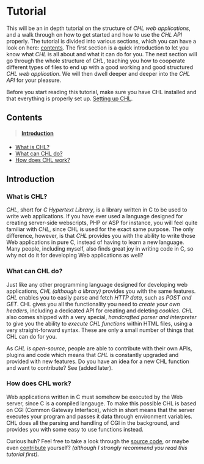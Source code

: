 # Tutorial

This will be an in depth tutorial on the structure of *CHL web applications*, and a walk through on how to get started and how to use the *CHL API* properly. The tutorial is divided into various sections, which you can have a look on here: [contents](#contents). The first section is a quick introduction to let you know what *CHL* is all about and what it can do for you. The next section will go through the whole structure of *CHL*, teaching you how to cooperate different types of files to end up with a good working and good structured *CHL web application*. We will then dwell deeper and deeper into the *CHL API* for your pleasure.

Before you start reading this tutorial, make sure you have CHL installed and that everything is properly set up. [Setting up CHL](https://github.com/it4e/CHL/blob/master/SETUP.md).

## <a name="contents">Contents</a>

> #### [Introduction](#intro)
  - [What is CHL?](#whatischl)
  - [What can CHL do?](#whatcanchldo)
  - [How does CHL work?](#howdoeschlwork)

## <a name="intro">Introduction</a>

### <a name="whatischl">What is CHL?</a>

*CHL*, short for *C Hypertext Library*, is a library written in C to be used to write web applications. If you have ever used a language designed for creating server-side webscripts, PHP or ASP for instance, you will feel quite familiar with *CHL*, since CHL is used for the exact same purpose. The only difference, however, is that *CHL* provides you with the ability to write those Web applications in pure C, instead of having to learn a new language. Many people, including myself, also finds great joy in writing code in C, so why not do it for developing Web applications as well?

### <a name="whatcanchldo">What can CHL do?</a>

Just like any other programming language designed for developing web applications, *CHL (although a library)* provides you with the same features. *CHL* enables you to easily parse and fetch *HTTP data*, such as *POST and GET*. CHL gives you all the functionality you need to *create your own headers*, including a dedicated API for creating and deleting *cookies*. *CHL* also comes shipped with a very special, *handcrafted parser and interpreter* to give you the ability to *execute CHL functions* within HTML files, using a very straight-forward syntax. These are only a small number of things that CHL can do for you.

As *CHL is open-source*, people are able to contribute with their own APIs, plugins and code which means that *CHL* is constantly upgraded and provided with new features. Do you have an idea for a new CHL function and want to contribute? See (added later).

### <a name="howdoeschlwork">How does CHL work?</a>

Web applications written in C must somehow be executed by the Web server, since C is a compiled langauge. To make this possible CHL is based on CGI (Common Gateway Interface), which in short means that the server executes your program and passes it data through environment variables. CHL does all the parsing and handling of CGI in the background, and provides you with some easy to use functions instead. 

Curious huh? Feel free to take a look through the [source code](https://github.com/it4e/CHL/tree/master/core), or maybe even [contribute]() yourself? *(although I strongly recommend you read this tutorial first).*

